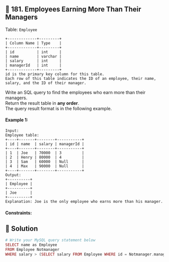 ## 📝 181. Employees Earning More Than Their Managers  
Table: `Employee`  

```
+-------------+---------+
| Column Name | Type    |
+-------------+---------+
| id          | int     |
| name        | varchar |
| salary      | int     |
| managerId   | int     |
+-------------+---------+
id is the primary key column for this table.
Each row of this table indicates the ID of an employee, their name, salary, and the ID of their manager.

```
     
Write an SQL query to find the employees who earn more than their managers.  
Return the result table in **any order**.  
The query result format is in the following example.  
     
  
#### Example 1:  

```
Input: 
Employee table:
+----+-------+--------+-----------+
| id | name  | salary | managerId |
+----+-------+--------+-----------+
| 1  | Joe   | 70000  | 3         |
| 2  | Henry | 80000  | 4         |
| 3  | Sam   | 60000  | Null      |
| 4  | Max   | 90000  | Null      |
+----+-------+--------+-----------+
Output: 
+----------+
| Employee |
+----------+
| Joe      |
+----------+
Explanation: Joe is the only employee who earns more than his manager.

```
  
#### Constraints:  
  
## 📝 Solution 
```php  
# Write your MySQL query statement below  
SELECT name as Employee  
FROM Employee Notmanager  
WHERE salary > (SELECT salary FROM Employee WHERE id = Notmanager.managerId)  
```  
